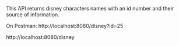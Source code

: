 This API returns disney characters names with an id number and their source of information.

On Postman:
http://localhost:8080/disney?id=25

http://localhost:8080/disney
